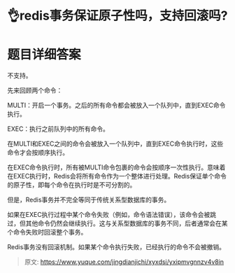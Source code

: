 # 👌redis事务保证原子性吗，支持回滚吗?

# 题目详细答案
不支持。



先来回顾两个命令：

MULTI：开启一个事务。之后的所有命令都会被放入一个队列中，直到EXEC命令执行。

EXEC：执行之前队列中的所有命令。

在MULTI和EXEC之间的命令会被放入一个队列中，直到EXEC命令执行时，这些命令才会按顺序执行。

在EXEC命令执行时，所有被MULTI命令包裹的命令会按顺序一次性执行。意味着在EXEC执行时，Redis会将所有命令作为一个整体进行处理。Redis保证单个命令的原子性，即每个命令在执行时是不可分割的。

但是，Redis事务并不完全等同于传统关系型数据库的事务。



如果在EXEC执行过程中某个命令失败（例如，命令语法错误），该命令会被跳过，但其他命令仍然会继续执行。这与关系型数据库的事务不同，后者通常会在某个命令失败时回滚整个事务。

Redis事务没有回滚机制。如果某个命令执行失败，已经执行的命令不会被撤销。





> 原文: <https://www.yuque.com/jingdianjichi/xyxdsi/yxipmvgnnzv4v8in>